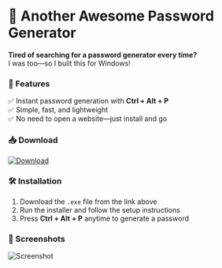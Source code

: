 # 🔐 Another Awesome Password Generator

**Tired of searching for a password generator every time?**  
I was too—so I built this for Windows!  

### 🚀 Features  
✅ Instant password generation with **Ctrl + Alt + P**  
✅ Simple, fast, and lightweight  
✅ No need to open a website—just install and go  

### 📥 Download  
[![Download](http://avinas.me/wp-content/uploads/2025/03/down-button42.png)](https://github.com/avinaxhroy/Another-Awesome-Password-Generator/releases/latest)  

### 🛠️ Installation  
1. Download the `.exe` file from the link above  
2. Run the installer and follow the setup instructions  
3. Press **Ctrl + Alt + P** anytime to generate a password  

### 📸 Screenshots  
![Screenshot](http://avinas.me/wp-content/uploads/2025/03/Screenshot-2025-03-01-112000.png)  
